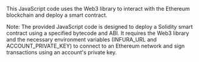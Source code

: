 This JavaScript code uses the Web3 library to interact with the Ethereum blockchain and deploy a smart contract.

Note: The provided JavaScript code is designed to deploy a Solidity smart contract using a specified bytecode and ABI. It requires the Web3 library and the necessary environment variables (INFURA_URL and ACCOUNT_PRIVATE_KEY) to connect to an Ethereum network and sign transactions using an account's private key.
